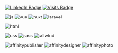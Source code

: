 [![LinkedIn Badge](https://img.shields.io/badge/LinkedIn-OPENTOWORK-informational?style=for-the-badge&logo=linkedin&logoColor=white&color=0D76A8)](https://www.linkedin.com/in/hakan-akgül/)
[![Visits Badge](https://badges.pufler.dev/visits/hakan-akgul/hakan-akgul?style=for-the-badge)](https://github.com/hakan-akgul)


![js](https://img.shields.io/badge/JavaScript-323330?style=for-the-badge&logo=javascript&logoColor=F7DF1E)
![vue](https://img.shields.io/badge/Vue.js-35495E?style=for-the-badge&logo=vue.js&logoColor=4FC08D)
![nuxt](https://img.shields.io/badge/Nuxt.js-0F8371?style=for-the-badge&logo=nuxt.js&logoColor=4FC08D)
![laravel](https://img.shields.io/badge/Laravel-FF2D20?style=for-the-badge&logo=laravel&logoColor=white)


![html](https://img.shields.io/badge/HTML5-E34F26?style=for-the-badge&logo=html5&logoColor=white)

![css](https://img.shields.io/badge/CSS3-1572B6?style=for-the-badge&logo=css3&logoColor=white)
![sass](https://img.shields.io/badge/Sass-CC6699?style=for-the-badge&logo=sass&logoColor=white)
![tailwind](https://img.shields.io/badge/Tailwind_CSS-38B2AC?style=for-the-badge&logo=tailwind-css&logoColor=white)

![affinitypublisher](https://img.shields.io/badge/tool-affinitypublisher-informational?style=for-the-badge&logo=tailwindcss&logoColor=white&color=D90043)
![affinitydesigner](https://img.shields.io/badge/tool-affinitydesigner-informational?style=for-the-badge&logo=tailwindcss&logoColor=white&color=006CC4)
![affinityphoto](https://img.shields.io/badge/tool-affinityphoto-informational?style=for-the-badge&logo=tailwindcss&logoColor=white&color=8B2CD9)
